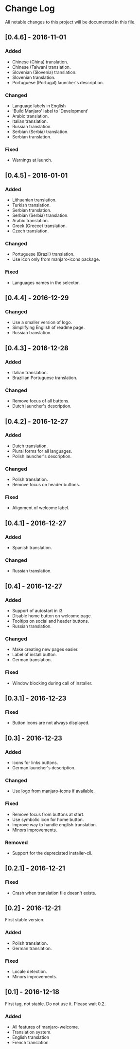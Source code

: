 # Change Log
All notable changes to this project will be documented in this file.

## [0.4.6] - 2016-11-01
### Added
- Chinese (China) translation.
- Chinese (Taiwan) translation.
- Slovenian (Slovenia) translation.
- Slovenian translation.
- Portuguese (Portugal) launcher's description.

### Changed
- Language labels in English
- 'Build Manjaro' label to 'Development'
- Arabic translation.
- Italian translation.
- Russian translation.
- Serbian (Serbia) translation.
- Serbian translation.

### Fixed
- Warnings at launch.

## [0.4.5] - 2016-01-01
### Added
- Lithuanian translation.
- Turkish translation.
- Serbian translation.
- Serbian (Serbia) translation.
- Arabic translation.
- Greek (Greece) translation.
- Czech translation.

### Changed
- Portuguese (Brazil) translation.
- Use icon only from manjaro-icons package.

### Fixed
- Languages names in the selector.

## [0.4.4] - 2016-12-29
### Changed
- Use a smaller version of logo.
- Simplifying English of readme page.
- Russian translation.

## [0.4.3] - 2016-12-28
### Added
- Italian translation.
- Brazilian Portuguese translation.

### Changed
- Remove focus of all buttons.
- Dutch launcher's description.

## [0.4.2] - 2016-12-27
### Added
- Dutch translation.
- Plural forms for all languages.
- Polish launcher's description.

### Changed
- Polish translation.
- Remove focus on header buttons.

### Fixed
- Alignment of welcome label.

## [0.4.1] - 2016-12-27
### Added
- Spanish translation.

### Changed
- Russian translation.

## [0.4] - 2016-12-27
### Added
- Support of autostart in i3.
- Disable home button on welcome page.
- Tooltips on social and header buttons.
- Russian translation.

### Changed
- Make creating new pages easier.
- Label of install button.
- German translation.

### Fixed
- Window blocking during call of installer.

## [0.3.1] - 2016-12-23
### Fixed
- Button icons are not always displayed.

## [0.3] - 2016-12-23
### Added
- Icons for links buttons.
- German launcher's description.

### Changed
- Use logo from manjaro-icons if available.

### Fixed
- Remove focus from buttons at start.
- Use symbolic icon for home button.
- Improve way to handle english translation.
- Minors improvements.

### Removed
- Support for the depreciated installer-cli.

## [0.2.1] - 2016-12-21
### Fixed
- Crash when translation file doesn't exists.

## [0.2] - 2016-12-21
First stable version.
### Added
- Polish translation.
- German translation.

### Fixed
- Locale detection.
- Minors improvements.

## [0.1] - 2016-12-18
First tag, not stable. Do not use it. Please wait 0.2.
### Added
- All features of manjaro-welcome.
- Translation system.
- English translation
- French translation
